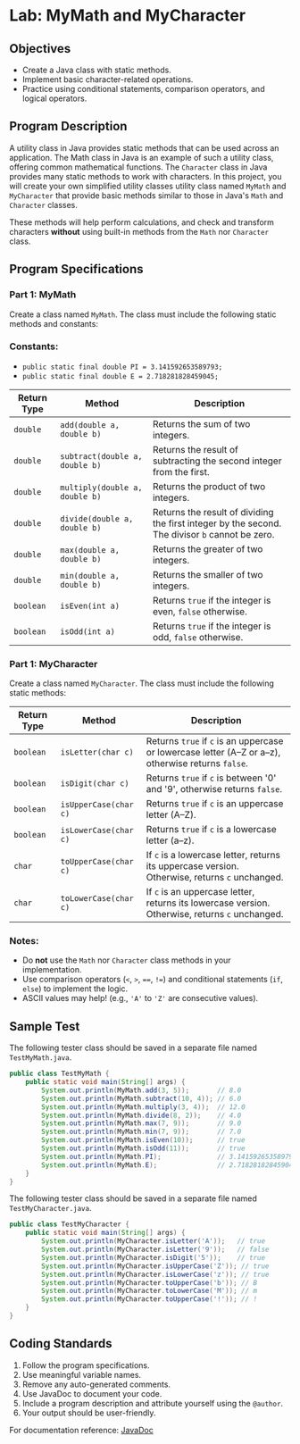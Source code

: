# Lab: MyMath and MyCharacter

## Objectives

- Create a Java class with static methods.
- Implement basic character-related operations.
- Practice using conditional statements, comparison operators, and logical operators.

## Program Description

A utility class in Java provides static methods that can be used across an application. The Math class in Java is an example of such a utility class, offering common mathematical functions. The `Character` class in Java provides many static methods to work with characters.
In this project, you will create your own simplified utility classes utility class named `MyMath` and `MyCharacter` that provide basic methods similar to those in Java's `Math` and `Character` classes.

These methods will help perform calculations, and check and transform characters **without** using built-in methods from the `Math` nor  `Character` class.

## Program Specifications

### Part 1: MyMath
Create a class named `MyMath`. The class must include the following static methods and constants:

### Constants:
- `public static final double PI = 3.141592653589793;`
- `public static final double E = 2.718281828459045;`

| Return Type | Method | Description |
|------------|--------|-------------|
| `double` | `add(double a, double b)` | Returns the sum of two integers. |
| `double` | `subtract(double a, double b)` | Returns the result of subtracting the second integer from the first. |
| `double` | `multiply(double a, double b)` | Returns the product of two integers. |
| `double` | `divide(double a, double b)` | Returns the result of dividing the first integer by the second. The divisor `b` cannot be zero. |
| `double` | `max(double a, double b)` | Returns the greater of two integers. |
| `double` | `min(double a, double b)` | Returns the smaller of two integers. |
| `boolean` | `isEven(int a)` | Returns `true` if the integer is even, `false` otherwise. |
| `boolean` | `isOdd(int a)` | Returns `true` if the integer is odd, `false` otherwise. |

### Part 1: MyCharacter
Create a class named `MyCharacter`. The class must include the following static methods:

| Return Type | Method | Description |
|-------------|--------|-------------|
| `boolean`   | `isLetter(char c)` | Returns `true` if `c` is an uppercase or lowercase letter (A–Z or a–z), otherwise returns `false`. |
| `boolean`   | `isDigit(char c)` | Returns `true` if `c` is between '0' and '9', otherwise returns `false`. |
| `boolean`   | `isUpperCase(char c)` | Returns `true` if `c` is an uppercase letter (A–Z). |
| `boolean`   | `isLowerCase(char c)` | Returns `true` if `c` is a lowercase letter (a–z). |
| `char`      | `toUpperCase(char c)` | If `c` is a lowercase letter, returns its uppercase version. Otherwise, returns `c` unchanged. |
| `char`      | `toLowerCase(char c)` | If `c` is an uppercase letter, returns its lowercase version. Otherwise, returns `c` unchanged. |

### Notes:
- Do **not** use the `Math` nor `Character` class methods in your implementation.
- Use comparison operators (`<`, `>`, `==`, `!=`) and conditional statements (`if`, `else`) to implement the logic.
- ASCII values may help! (e.g., `'A'` to `'Z'` are consecutive values).

## Sample Test

The following tester class should be saved in a separate file named `TestMyMath.java`.

```java
public class TestMyMath {
    public static void main(String[] args) {
        System.out.println(MyMath.add(3, 5));       // 8.0
        System.out.println(MyMath.subtract(10, 4)); // 6.0
        System.out.println(MyMath.multiply(3, 4));  // 12.0
        System.out.println(MyMath.divide(8, 2));    // 4.0
        System.out.println(MyMath.max(7, 9));       // 9.0
        System.out.println(MyMath.min(7, 9));       // 7.0
        System.out.println(MyMath.isEven(10));      // true
        System.out.println(MyMath.isOdd(11));       // true
        System.out.println(MyMath.PI);              // 3.141592653589793
        System.out.println(MyMath.E);               // 2.718281828459045
    }
}
```

The following tester class should be saved in a separate file named `TestMyCharacter.java`.

```java
public class TestMyCharacter {
    public static void main(String[] args) {
        System.out.println(MyCharacter.isLetter('A'));   // true
        System.out.println(MyCharacter.isLetter('9'));   // false
        System.out.println(MyCharacter.isDigit('5'));    // true
        System.out.println(MyCharacter.isUpperCase('Z')); // true
        System.out.println(MyCharacter.isLowerCase('z')); // true
        System.out.println(MyCharacter.toUpperCase('b')); // B
        System.out.println(MyCharacter.toLowerCase('M')); // m
        System.out.println(MyCharacter.toUpperCase('!')); // !
    }
}
```

## Coding Standards

1. Follow the program specifications.
2. Use meaningful variable names.
3. Remove any auto-generated comments.
4. Use JavaDoc to document your code.
5. Include a program description and attribute yourself using the `@author`.
6. Your output should be user-friendly.

For documentation reference: [JavaDoc](https://en.wikipedia.org/wiki/Javadoc)
